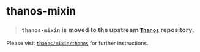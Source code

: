 # thanos-mixin

> ### `thanos-mixin` is **moved** to the upstream [`Thanos`](https://github.com/thanos-io/thanos) repository.

Please visit [`thanos/mixin/thanos`](https://github.com/thanos-io/thanos/blob/main/mixin/README.md) for further instructions.
